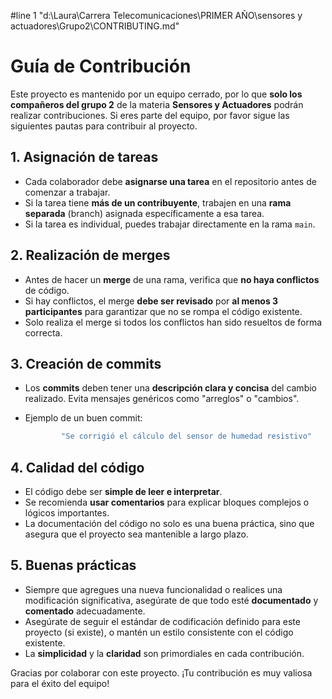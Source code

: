 #line 1 "d:\\Laura\\Carrera Telecomunicaciones\\PRIMER AÑO\\sensores y actuadores\\Grupo2\\CONTRIBUTING.md"
# Guía de Contribución

Este proyecto es mantenido por un equipo cerrado, por lo que **solo los compañeros del grupo 2** de la materia **Sensores y Actuadores** podrán realizar contribuciones. Si eres parte del equipo, por favor sigue las siguientes pautas para contribuir al proyecto.

## 1. Asignación de tareas

- Cada colaborador debe **asignarse una tarea** en el repositorio antes de comenzar a trabajar.
- Si la tarea tiene **más de un contribuyente**, trabajen en una **rama separada** (branch) asignada específicamente a esa tarea.
- Si la tarea es individual, puedes trabajar directamente en la rama `main`.

## 2. Realización de merges

- Antes de hacer un **merge** de una rama, verifica que **no haya conflictos** de código.
- Si hay conflictos, el merge **debe ser revisado** por **al menos 3 participantes** para garantizar que no se rompa el código existente.
- Solo realiza el merge si todos los conflictos han sido resueltos de forma correcta.

## 3. Creación de commits

- Los **commits** deben tener una **descripción clara y concisa** del cambio realizado. Evita mensajes genéricos como "arreglos" o "cambios".
- Ejemplo de un buen commit:

	```bash
			"Se corrigió el cálculo del sensor de humedad resistivo"
	```



## 4. Calidad del código

- El código debe ser **simple de leer e interpretar**.
- Se recomienda **usar comentarios** para explicar bloques complejos o lógicos importantes.
- La documentación del código no solo es una buena práctica, sino que asegura que el proyecto sea mantenible a largo plazo.

## 5. Buenas prácticas

- Siempre que agregues una nueva funcionalidad o realices una modificación significativa, asegúrate de que todo esté **documentado** y **comentado** adecuadamente.
- Asegúrate de seguir el estándar de codificación definido para este proyecto (si existe), o mantén un estilo consistente con el código existente.
- La **simplicidad** y la **claridad** son primordiales en cada contribución.

Gracias por colaborar con este proyecto. ¡Tu contribución es muy valiosa para el éxito del equipo!
